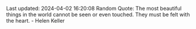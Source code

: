 Last updated: 2024-04-02 16:20:08
Random Quote: The most beautiful things in the world cannot be seen or even touched. They must be felt with the heart. - Helen Keller